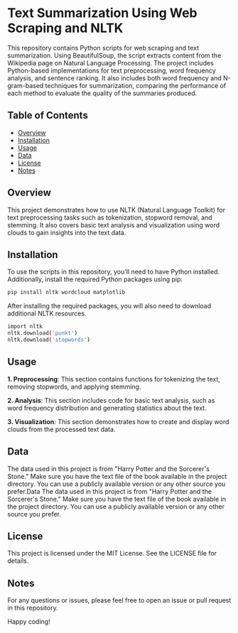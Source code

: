 # Text Summarization Using Web Scraping and NLTK
This repository contains Python scripts for web scraping and text summarization. Using BeautifulSoup, the script extracts content from the Wikipedia page on Natural Language Processing. The project includes Python-based implementations for text preprocessing, word frequency analysis, and sentence ranking. It also includes both word frequency and N-gram-based techniques for summarization, comparing the performance of each method to evaluate the quality of the summaries produced.

## Table of Contents

- [Overview](#overview)
- [Installation](#installation)
- [Usage](#usage)
- [Data](#data)
- [License](#license)
- [Notes](#notes)

## Overview

This project demonstrates how to use NLTK (Natural Language Toolkit) for text preprocessing tasks such as tokenization, stopword removal, and stemming. It also covers basic text analysis and visualization using word clouds to gain insights into the text data.

## Installation

To use the scripts in this repository, you'll need to have Python installed. Additionally, install the required Python packages using pip:

```bash
pip install nltk wordcloud matplotlib
```

After installing the required packages, you will also need to download additional NLTK resources.

```bash
import nltk
nltk.download('punkt')
nltk.download('stopwords')
```

## Usage

**1. Preprocessing**: This section contains functions for tokenizing the text, removing stopwords, and applying stemming.

**2. Analysis**: This section includes code for basic text analysis, such as word frequency distribution and generating statistics about the text.

**3. Visualization**: This section demonstrates how to create and display word clouds from the processed text data.

## Data

The data used in this project is from "Harry Potter and the Sorcerer's Stone." Make sure you have the text file of the book available in the project directory. You can use a publicly available version or any other source you prefer.Data
The data used in this project is from "Harry Potter and the Sorcerer's Stone." Make sure you have the text file of the book available in the project directory. You can use a publicly available version or any other source you prefer.

## License

This project is licensed under the MIT License. See the LICENSE file for details.

## Notes

For any questions or issues, please feel free to open an issue or pull request in this repository.

Happy coding!
